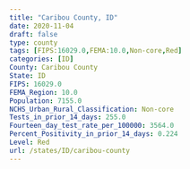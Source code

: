 ```yaml
---
title: "Caribou County, ID"
date: 2020-11-04
draft: false
type: county
tags: [FIPS:16029.0,FEMA:10.0,Non-core,Red]
categories: [ID]
County: Caribou County
State: ID
FIPS: 16029.0
FEMA_Region: 10.0
Population: 7155.0
NCHS_Urban_Rural_Classification: Non-core
Tests_in_prior_14_days: 255.0
Fourteen_day_test_rate_per_100000: 3564.0
Percent_Positivity_in_prior_14_days: 0.224
Level: Red
url: /states/ID/caribou-county
---
```



